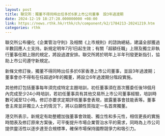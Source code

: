 ```yaml
---
layout: post
title: 聯交所：獨董不得同時出任多於6家上市公司董事　設3年過渡期
date: 2024-12-19 18:27:28.000000000 +08:00
link: https://news.rthk.hk/rthk/ch/component/k2/1784213-20241219.htm
categories: rthk
---
```


聯交所公布優化《企業管治守則》及相關《上市規則》的諮詢總結，建議全部獲過半數回應人士支持。新規定明年7月1日起生效；有關「超額任職」上限及獨立非執行董事任期上限的規定，將設過渡安排。聯交所將於明年上半年刊發更新指引，協助上市公司遵守新規定。

新條文修訂後，獨董不得同時出任多於6家香港上市公司董事，並設3年過渡期；董事會亦不得有在任超過9年的獨董，將設立6年過渡期分階段實施。

其他修訂包括董事每年須完成特定主題培訓，初任董事須在首次獲委任後18個月內完成至少24小時培訓，若初任董事具有其他交易所上市公司董事經驗，培訓時數可減至12小時。修訂亦要求定期評核董事會表現，披露董事會技能表等。董事會主席並非獨立人士的情況下，將以自願性質指定一名首席獨董。

港交所表示，新規定有助整體加強董事會效能、獨立性和多元性，相信更長的實施時間表及修訂原來方案後，可平衡提升市場企業管治水平的需求，同時為上市公司提供靈活性以逐步達至合規標準，確保市場保持國際競爭力和吸引力。
